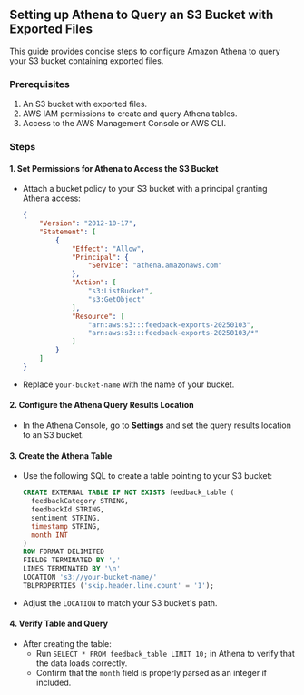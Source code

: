 ## Setting up Athena to Query an S3 Bucket with Exported Files

This guide provides concise steps to configure Amazon Athena to query your S3 bucket containing exported files.

### Prerequisites
1. An S3 bucket with exported files.
2. AWS IAM permissions to create and query Athena tables.
3. Access to the AWS Management Console or AWS CLI.

### Steps

#### 1. Set Permissions for Athena to Access the S3 Bucket
- Attach a bucket policy to your S3 bucket with a principal granting Athena access:
  ```json
  {
      "Version": "2012-10-17",
      "Statement": [
          {
              "Effect": "Allow",
              "Principal": {
                  "Service": "athena.amazonaws.com"
              },
              "Action": [
                  "s3:ListBucket",
                  "s3:GetObject"
              ],
              "Resource": [
                  "arn:aws:s3:::feedback-exports-20250103",
                  "arn:aws:s3:::feedback-exports-20250103/*"
              ]
          }
      ]
  }
  ```
- Replace `your-bucket-name` with the name of your bucket.

#### 2. Configure the Athena Query Results Location
- In the Athena Console, go to **Settings** and set the query results location to an S3 bucket.

#### 3. Create the Athena Table
- Use the following SQL to create a table pointing to your S3 bucket:

  ```sql
  CREATE EXTERNAL TABLE IF NOT EXISTS feedback_table (
    feedbackCategory STRING,
    feedbackId STRING,
    sentiment STRING,
    timestamp STRING,
    month INT
  )
  ROW FORMAT DELIMITED
  FIELDS TERMINATED BY ','
  LINES TERMINATED BY '\n'
  LOCATION 's3://your-bucket-name/'
  TBLPROPERTIES ('skip.header.line.count' = '1');
  ```
- Adjust the `LOCATION` to match your S3 bucket's path.

#### 4. Verify Table and Query
- After creating the table:
  - Run `SELECT * FROM feedback_table LIMIT 10;` in Athena to verify that the data loads correctly.
  - Confirm that the `month` field is properly parsed as an integer if included.